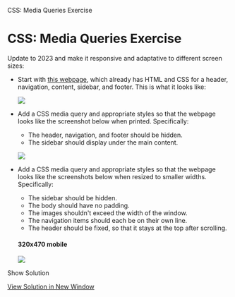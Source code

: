 CSS: Media Queries Exercise

# CSS: Media Queries Exercise

Update to 2023 and make it responsive and adaptative to different screen sizes:

- Start with [this webpage](https://www.teaching-materials.org/_deprecated/csstools/exercises/exercise_media_before), which already has HTML and CSS for a header, navigation, content, sidebar, and footer. This is what it looks like:

  ![](https://www.teaching-materials.org/_deprecated/csstools/exercises/csstools_exercise_1_before.png)

- Add a CSS media query and appropriate styles so that the webpage looks like the screenshot below when printed. Specifically:

  - The header, navigation, and footer should be hidden.
  - The sidebar should display under the main content.

  ![](https://www.teaching-materials.org/_deprecated/csstools/exercises/csstools_exercise_1_before_print.png)

- Add a CSS media query and appropriate styles so that the webpage looks like the screenshots below when resized to smaller widths. Specifically:

  - The sidebar should be hidden.
  - The body should have no padding.
  - The images shouldn't exceed the width of the window.
  - The navigation items should each be on their own line.
  - The header should be fixed, so that it stays at the top after scrolling.

  #### **320x470 mobile**

  ![](https://www.teaching-materials.org/_deprecated/csstools/exercises/csstools_exercise_1_before_android.png)

Show Solution

[View Solution in New Window](https://www.teaching-materials.org/_deprecated/csstools/_deprecated/csstools/exercises/exercise_media_solution)
